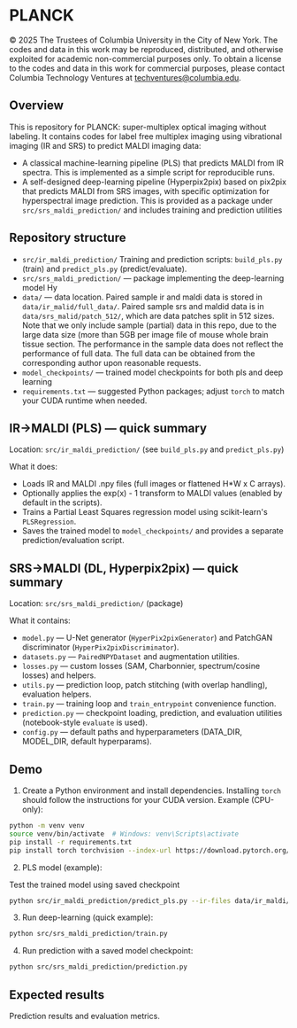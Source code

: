 # PLANCK
© 2025 The Trustees of Columbia University in the City of New York. The codes and data in this work may be reproduced, distributed, and otherwise exploited for academic non-commercial purposes only. To obtain a license to the codes and data in this work for commercial purposes, please contact Columbia Technology Ventures at techventures@columbia.edu.

Overview
--------
This is repository for PLANCK: super-multiplex optical imaging without labeling.
It contains codes for label free multiplex imaging using vibrational imaging (IR and SRS) to predict MALDI imaging data:
- A classical machine-learning pipeline (PLS) that predicts MALDI from IR spectra. This is implemented as a simple script for reproducible runs.
- A self-designed deep-learning pipeline (Hyperpix2pix) based on pix2pix that predicts MALDI from SRS images, with specific optimization for hyperspectral image prediction. This is provided as a package under `src/srs_maldi_prediction/` and includes training and prediction utilities

Repository structure
--------------------

- `src/ir_maldi_prediction/` Training and prediction scripts: `build_pls.py` (train) and `predict_pls.py` (predict/evaluate).
- `src/srs_maldi_prediction/` — package implementing the deep-learning model Hy
- `data/` — data location. Paired sample ir and maldi data is stored in `data/ir_malid/full_data/`.
Paired sample srs and maldid data is in `data/srs_malid/patch_512/`, which are data patches split in 512 sizes. Note that we only include sample (partial) data in this repo, due to the large data size (more than 5GB per image file of mouse whole brain tissue section. The performance in the sample data does not reflect the performance of full data. The full data can be obtained from the corresponding author upon reasonable requests. 
- `model_checkpoints/` — trained model checkpoints for both pls and deep learning
- `requirements.txt` — suggested Python packages; adjust `torch` to match your CUDA runtime when needed.

IR→MALDI (PLS) — quick summary
------------------------------------

Location: `src/ir_maldi_prediction/` (see `build_pls.py` and `predict_pls.py`)

What it does:
- Loads IR and MALDI .npy files (full images or flattened H*W x C arrays).
- Optionally applies the exp(x) - 1 transform to MALDI values (enabled by default in the scripts).
- Trains a Partial Least Squares regression model using scikit-learn's `PLSRegression`.
- Saves the trained model to `model_checkpoints/` and provides a separate prediction/evaluation script.


SRS→MALDI (DL, Hyperpix2pix) — quick summary
----------------------------------------

Location: `src/srs_maldi_prediction/` (package)

What it contains:
- `model.py` — U-Net generator (`HyperPix2pixGenerator`) and PatchGAN discriminator (`HyperPix2pixDiscriminator`).
- `datasets.py` — `PairedNPYDataset` and augmentation utilities.
- `losses.py` — custom losses (SAM, Charbonnier, spectrum/cosine losses) and helpers.
- `utils.py` — prediction loop, patch stitching (with overlap handling), evaluation helpers.
- `train.py` — training loop and `train_entrypoint` convenience function.
- `prediction.py` — checkpoint loading, prediction, and evaluation utilities (notebook-style `evaluate` is used).
- `config.py` — default paths and hyperparameters (DATA_DIR, MODEL_DIR, default hyperparams).

Demo
-----------
1. Create a Python environment and install dependencies. Installing `torch` should follow the instructions for your CUDA version. Example (CPU-only):

```bash
python -m venv venv
source venv/bin/activate  # Windows: venv\Scripts\activate
pip install -r requirements.txt
pip install torch torchvision --index-url https://download.pytorch.org/whl/cpu
```

2. PLS model (example):

Test the trained model using saved checkpoint
```bash
python src/ir_maldi_prediction/predict_pls.py --ir-files data/ir_maldi/full_data/ir_sagittal_1_sample.npy --maldi-files data/ir_maldi/full_data/maldi_sagittal_1_sample.npy --model-checkpoint model_checkpoints/ir_maldi/pls_model.pkl
```

3. Run deep-learning (quick example):

```bash
python src/srs_maldi_prediction/train.py
```

4. Run prediction with a saved model checkpoint:

```bash
python src/srs_maldi_prediction/prediction.py
```

Expected results
-----------
Prediction results and evaluation metrics.



